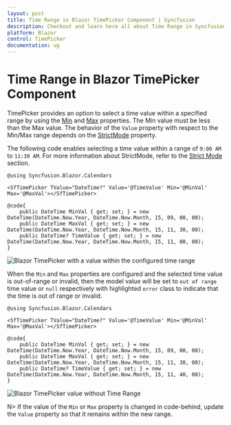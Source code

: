 ```yaml
---
layout: post
title: Time Range in Blazor TimePicker Component | Syncfusion
description: Checkout and learn here all about Time Range in Syncfusion Blazor TimePicker component and much more.
platform: Blazor
control: TimePicker
documentation: ug
---
```


# Time Range in Blazor TimePicker Component

TimePicker provides an option to select a time value within a specified range by using the [Min](https://help.syncfusion.com/cr/blazor/Syncfusion.Blazor.Calendars.SfTimePicker-1.html#Syncfusion_Blazor_Calendars_SfTimePicker_1_Min) and [Max](https://help.syncfusion.com/cr/blazor/Syncfusion.Blazor.Calendars.SfTimePicker-1.html#Syncfusion_Blazor_Calendars_SfTimePicker_1_Max) properties. The Min value must be less than the Max value. The behavior of the `Value` property with respect to the Min/Max range depends on the [StrictMode](https://help.syncfusion.com/cr/blazor/Syncfusion.Blazor.Calendars.SfTimePicker-1.html#Syncfusion_Blazor_Calendars_SfTimePicker_1_StrictMode) property.

The following code enables selecting a time value within a range of `9:00 AM` to `11:30 AM`. For more information about StrictMode, refer to the [Strict Mode](./strict-mode) section.

```cshtml
@using Syncfusion.Blazor.Calendars

<SfTimePicker TValue="DateTime?" Value='@TimeValue' Min='@MinVal' Max='@MaxVal'></SfTimePicker>

@code{
    public DateTime MinVal { get; set; } = new DateTime(DateTime.Now.Year, DateTime.Now.Month, 15, 09, 00, 00);
    public DateTime MaxVal { get; set; } = new DateTime(DateTime.Now.Year, DateTime.Now.Month, 15, 11, 30, 00);
    public DateTime? TimeValue { get; set; } = new DateTime(DateTime.Now.Year, DateTime.Now.Month, 15, 11, 00, 00);
}

```

![Blazor TimePicker with a value within the configured time range](./images/blazor-timepicker-within-range.png)

When the `Min` and `Max` properties are configured and the selected time value is out-of-range or invalid, then the model value will be set to `out of range` time value or `null` respectively with highlighted `error` class to indicate that the time is out of range or invalid.

```cshtml
@using Syncfusion.Blazor.Calendars

<SfTimePicker TValue="DateTime?" Value='@TimeValue' Min='@MinVal' Max='@MaxVal'></SfTimePicker>

@code{
    public DateTime MinVal { get; set; } = new DateTime(DateTime.Now.Year, DateTime.Now.Month, 15, 09, 00, 00);
    public DateTime MaxVal { get; set; } = new DateTime(DateTime.Now.Year, DateTime.Now.Month, 15, 11, 30, 00);
    public DateTime? TimeValue { get; set; } = new DateTime(DateTime.Now.Year, DateTime.Now.Month, 15, 11, 40, 00);
}
```

![Blazor TimePicker value without Time Range](./images/blazor-timepicker-value-without-range.png)

N> If the value of the `Min` or `Max` property is changed in code-behind, update the `Value` property so that it remains within the new range.